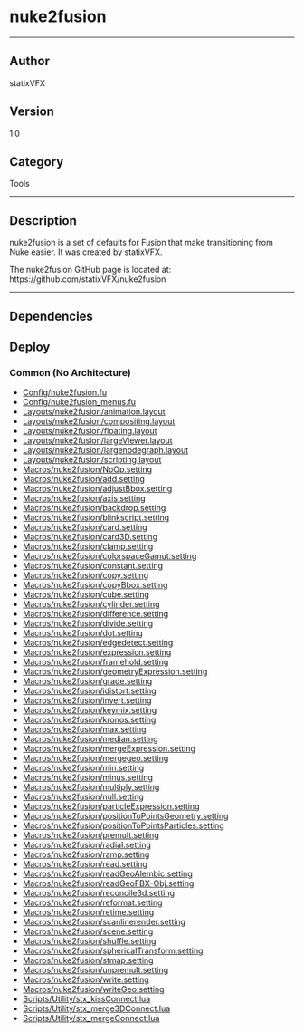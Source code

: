 # nuke2fusion
___

## Author
statixVFX

## Version
1.0

## Category
Tools

___

## Description
<p>nuke2fusion is a set of defaults for Fusion that make transitioning from Nuke easier. It was created by statixVFX.</p>

<p>The nuke2fusion GitHub page is located at:<br>
https://github.com/statixVFX/nuke2fusion</p>

___

## Dependencies

## Deploy

### Common (No Architecture)

<ul>
<li><a href="https://gitlab.com/WeSuckLess/Reactor/-/blob/master/Atoms/com.statixVFX.nuke2fusion/Config/nuke2fusion.fu?ref_type=heads">Config/nuke2fusion.fu</a></li>
<li><a href="https://gitlab.com/WeSuckLess/Reactor/-/blob/master/Atoms/com.statixVFX.nuke2fusion/Config/nuke2fusion_menus.fu?ref_type=heads">Config/nuke2fusion_menus.fu</a></li>
<li><a href="https://gitlab.com/WeSuckLess/Reactor/-/blob/master/Atoms/com.statixVFX.nuke2fusion/Layouts/nuke2fusion/animation.layout?ref_type=heads">Layouts/nuke2fusion/animation.layout</a></li>
<li><a href="https://gitlab.com/WeSuckLess/Reactor/-/blob/master/Atoms/com.statixVFX.nuke2fusion/Layouts/nuke2fusion/compositing.layout?ref_type=heads">Layouts/nuke2fusion/compositing.layout</a></li>
<li><a href="https://gitlab.com/WeSuckLess/Reactor/-/blob/master/Atoms/com.statixVFX.nuke2fusion/Layouts/nuke2fusion/floating.layout?ref_type=heads">Layouts/nuke2fusion/floating.layout</a></li>
<li><a href="https://gitlab.com/WeSuckLess/Reactor/-/blob/master/Atoms/com.statixVFX.nuke2fusion/Layouts/nuke2fusion/largeViewer.layout?ref_type=heads">Layouts/nuke2fusion/largeViewer.layout</a></li>
<li><a href="https://gitlab.com/WeSuckLess/Reactor/-/blob/master/Atoms/com.statixVFX.nuke2fusion/Layouts/nuke2fusion/largenodegraph.layout?ref_type=heads">Layouts/nuke2fusion/largenodegraph.layout</a></li>
<li><a href="https://gitlab.com/WeSuckLess/Reactor/-/blob/master/Atoms/com.statixVFX.nuke2fusion/Layouts/nuke2fusion/scripting.layout?ref_type=heads">Layouts/nuke2fusion/scripting.layout</a></li>
<li><a href="https://gitlab.com/WeSuckLess/Reactor/-/blob/master/Atoms/com.statixVFX.nuke2fusion/Macros/nuke2fusion/NoOp.setting?ref_type=heads">Macros/nuke2fusion/NoOp.setting</a></li>
<li><a href="https://gitlab.com/WeSuckLess/Reactor/-/blob/master/Atoms/com.statixVFX.nuke2fusion/Macros/nuke2fusion/add.setting?ref_type=heads">Macros/nuke2fusion/add.setting</a></li>
<li><a href="https://gitlab.com/WeSuckLess/Reactor/-/blob/master/Atoms/com.statixVFX.nuke2fusion/Macros/nuke2fusion/adjustBbox.setting?ref_type=heads">Macros/nuke2fusion/adjustBbox.setting</a></li>
<li><a href="https://gitlab.com/WeSuckLess/Reactor/-/blob/master/Atoms/com.statixVFX.nuke2fusion/Macros/nuke2fusion/axis.setting?ref_type=heads">Macros/nuke2fusion/axis.setting</a></li>
<li><a href="https://gitlab.com/WeSuckLess/Reactor/-/blob/master/Atoms/com.statixVFX.nuke2fusion/Macros/nuke2fusion/backdrop.setting?ref_type=heads">Macros/nuke2fusion/backdrop.setting</a></li>
<li><a href="https://gitlab.com/WeSuckLess/Reactor/-/blob/master/Atoms/com.statixVFX.nuke2fusion/Macros/nuke2fusion/blinkscript.setting?ref_type=heads">Macros/nuke2fusion/blinkscript.setting</a></li>
<li><a href="https://gitlab.com/WeSuckLess/Reactor/-/blob/master/Atoms/com.statixVFX.nuke2fusion/Macros/nuke2fusion/card.setting?ref_type=heads">Macros/nuke2fusion/card.setting</a></li>
<li><a href="https://gitlab.com/WeSuckLess/Reactor/-/blob/master/Atoms/com.statixVFX.nuke2fusion/Macros/nuke2fusion/card3D.setting?ref_type=heads">Macros/nuke2fusion/card3D.setting</a></li>
<li><a href="https://gitlab.com/WeSuckLess/Reactor/-/blob/master/Atoms/com.statixVFX.nuke2fusion/Macros/nuke2fusion/clamp.setting?ref_type=heads">Macros/nuke2fusion/clamp.setting</a></li>
<li><a href="https://gitlab.com/WeSuckLess/Reactor/-/blob/master/Atoms/com.statixVFX.nuke2fusion/Macros/nuke2fusion/colorspaceGamut.setting?ref_type=heads">Macros/nuke2fusion/colorspaceGamut.setting</a></li>
<li><a href="https://gitlab.com/WeSuckLess/Reactor/-/blob/master/Atoms/com.statixVFX.nuke2fusion/Macros/nuke2fusion/constant.setting?ref_type=heads">Macros/nuke2fusion/constant.setting</a></li>
<li><a href="https://gitlab.com/WeSuckLess/Reactor/-/blob/master/Atoms/com.statixVFX.nuke2fusion/Macros/nuke2fusion/copy.setting?ref_type=heads">Macros/nuke2fusion/copy.setting</a></li>
<li><a href="https://gitlab.com/WeSuckLess/Reactor/-/blob/master/Atoms/com.statixVFX.nuke2fusion/Macros/nuke2fusion/copyBbox.setting?ref_type=heads">Macros/nuke2fusion/copyBbox.setting</a></li>
<li><a href="https://gitlab.com/WeSuckLess/Reactor/-/blob/master/Atoms/com.statixVFX.nuke2fusion/Macros/nuke2fusion/cube.setting?ref_type=heads">Macros/nuke2fusion/cube.setting</a></li>
<li><a href="https://gitlab.com/WeSuckLess/Reactor/-/blob/master/Atoms/com.statixVFX.nuke2fusion/Macros/nuke2fusion/cylinder.setting?ref_type=heads">Macros/nuke2fusion/cylinder.setting</a></li>
<li><a href="https://gitlab.com/WeSuckLess/Reactor/-/blob/master/Atoms/com.statixVFX.nuke2fusion/Macros/nuke2fusion/difference.setting?ref_type=heads">Macros/nuke2fusion/difference.setting</a></li>
<li><a href="https://gitlab.com/WeSuckLess/Reactor/-/blob/master/Atoms/com.statixVFX.nuke2fusion/Macros/nuke2fusion/divide.setting?ref_type=heads">Macros/nuke2fusion/divide.setting</a></li>
<li><a href="https://gitlab.com/WeSuckLess/Reactor/-/blob/master/Atoms/com.statixVFX.nuke2fusion/Macros/nuke2fusion/dot.setting?ref_type=heads">Macros/nuke2fusion/dot.setting</a></li>
<li><a href="https://gitlab.com/WeSuckLess/Reactor/-/blob/master/Atoms/com.statixVFX.nuke2fusion/Macros/nuke2fusion/edgedetect.setting?ref_type=heads">Macros/nuke2fusion/edgedetect.setting</a></li>
<li><a href="https://gitlab.com/WeSuckLess/Reactor/-/blob/master/Atoms/com.statixVFX.nuke2fusion/Macros/nuke2fusion/expression.setting?ref_type=heads">Macros/nuke2fusion/expression.setting</a></li>
<li><a href="https://gitlab.com/WeSuckLess/Reactor/-/blob/master/Atoms/com.statixVFX.nuke2fusion/Macros/nuke2fusion/framehold.setting?ref_type=heads">Macros/nuke2fusion/framehold.setting</a></li>
<li><a href="https://gitlab.com/WeSuckLess/Reactor/-/blob/master/Atoms/com.statixVFX.nuke2fusion/Macros/nuke2fusion/geometryExpression.setting?ref_type=heads">Macros/nuke2fusion/geometryExpression.setting</a></li>
<li><a href="https://gitlab.com/WeSuckLess/Reactor/-/blob/master/Atoms/com.statixVFX.nuke2fusion/Macros/nuke2fusion/grade.setting?ref_type=heads">Macros/nuke2fusion/grade.setting</a></li>
<li><a href="https://gitlab.com/WeSuckLess/Reactor/-/blob/master/Atoms/com.statixVFX.nuke2fusion/Macros/nuke2fusion/idistort.setting?ref_type=heads">Macros/nuke2fusion/idistort.setting</a></li>
<li><a href="https://gitlab.com/WeSuckLess/Reactor/-/blob/master/Atoms/com.statixVFX.nuke2fusion/Macros/nuke2fusion/invert.setting?ref_type=heads">Macros/nuke2fusion/invert.setting</a></li>
<li><a href="https://gitlab.com/WeSuckLess/Reactor/-/blob/master/Atoms/com.statixVFX.nuke2fusion/Macros/nuke2fusion/keymix.setting?ref_type=heads">Macros/nuke2fusion/keymix.setting</a></li>
<li><a href="https://gitlab.com/WeSuckLess/Reactor/-/blob/master/Atoms/com.statixVFX.nuke2fusion/Macros/nuke2fusion/kronos.setting?ref_type=heads">Macros/nuke2fusion/kronos.setting</a></li>
<li><a href="https://gitlab.com/WeSuckLess/Reactor/-/blob/master/Atoms/com.statixVFX.nuke2fusion/Macros/nuke2fusion/max.setting?ref_type=heads">Macros/nuke2fusion/max.setting</a></li>
<li><a href="https://gitlab.com/WeSuckLess/Reactor/-/blob/master/Atoms/com.statixVFX.nuke2fusion/Macros/nuke2fusion/median.setting?ref_type=heads">Macros/nuke2fusion/median.setting</a></li>
<li><a href="https://gitlab.com/WeSuckLess/Reactor/-/blob/master/Atoms/com.statixVFX.nuke2fusion/Macros/nuke2fusion/mergeExpression.setting?ref_type=heads">Macros/nuke2fusion/mergeExpression.setting</a></li>
<li><a href="https://gitlab.com/WeSuckLess/Reactor/-/blob/master/Atoms/com.statixVFX.nuke2fusion/Macros/nuke2fusion/mergegeo.setting?ref_type=heads">Macros/nuke2fusion/mergegeo.setting</a></li>
<li><a href="https://gitlab.com/WeSuckLess/Reactor/-/blob/master/Atoms/com.statixVFX.nuke2fusion/Macros/nuke2fusion/min.setting?ref_type=heads">Macros/nuke2fusion/min.setting</a></li>
<li><a href="https://gitlab.com/WeSuckLess/Reactor/-/blob/master/Atoms/com.statixVFX.nuke2fusion/Macros/nuke2fusion/minus.setting?ref_type=heads">Macros/nuke2fusion/minus.setting</a></li>
<li><a href="https://gitlab.com/WeSuckLess/Reactor/-/blob/master/Atoms/com.statixVFX.nuke2fusion/Macros/nuke2fusion/multiply.setting?ref_type=heads">Macros/nuke2fusion/multiply.setting</a></li>
<li><a href="https://gitlab.com/WeSuckLess/Reactor/-/blob/master/Atoms/com.statixVFX.nuke2fusion/Macros/nuke2fusion/null.setting?ref_type=heads">Macros/nuke2fusion/null.setting</a></li>
<li><a href="https://gitlab.com/WeSuckLess/Reactor/-/blob/master/Atoms/com.statixVFX.nuke2fusion/Macros/nuke2fusion/particleExpression.setting?ref_type=heads">Macros/nuke2fusion/particleExpression.setting</a></li>
<li><a href="https://gitlab.com/WeSuckLess/Reactor/-/blob/master/Atoms/com.statixVFX.nuke2fusion/Macros/nuke2fusion/positionToPointsGeometry.setting?ref_type=heads">Macros/nuke2fusion/positionToPointsGeometry.setting</a></li>
<li><a href="https://gitlab.com/WeSuckLess/Reactor/-/blob/master/Atoms/com.statixVFX.nuke2fusion/Macros/nuke2fusion/positionToPointsParticles.setting?ref_type=heads">Macros/nuke2fusion/positionToPointsParticles.setting</a></li>
<li><a href="https://gitlab.com/WeSuckLess/Reactor/-/blob/master/Atoms/com.statixVFX.nuke2fusion/Macros/nuke2fusion/premult.setting?ref_type=heads">Macros/nuke2fusion/premult.setting</a></li>
<li><a href="https://gitlab.com/WeSuckLess/Reactor/-/blob/master/Atoms/com.statixVFX.nuke2fusion/Macros/nuke2fusion/radial.setting?ref_type=heads">Macros/nuke2fusion/radial.setting</a></li>
<li><a href="https://gitlab.com/WeSuckLess/Reactor/-/blob/master/Atoms/com.statixVFX.nuke2fusion/Macros/nuke2fusion/ramp.setting?ref_type=heads">Macros/nuke2fusion/ramp.setting</a></li>
<li><a href="https://gitlab.com/WeSuckLess/Reactor/-/blob/master/Atoms/com.statixVFX.nuke2fusion/Macros/nuke2fusion/read.setting?ref_type=heads">Macros/nuke2fusion/read.setting</a></li>
<li><a href="https://gitlab.com/WeSuckLess/Reactor/-/blob/master/Atoms/com.statixVFX.nuke2fusion/Macros/nuke2fusion/readGeoAlembic.setting?ref_type=heads">Macros/nuke2fusion/readGeoAlembic.setting</a></li>
<li><a href="https://gitlab.com/WeSuckLess/Reactor/-/blob/master/Atoms/com.statixVFX.nuke2fusion/Macros/nuke2fusion/readGeoFBX-Obj.setting?ref_type=heads">Macros/nuke2fusion/readGeoFBX-Obj.setting</a></li>
<li><a href="https://gitlab.com/WeSuckLess/Reactor/-/blob/master/Atoms/com.statixVFX.nuke2fusion/Macros/nuke2fusion/reconcile3d.setting?ref_type=heads">Macros/nuke2fusion/reconcile3d.setting</a></li>
<li><a href="https://gitlab.com/WeSuckLess/Reactor/-/blob/master/Atoms/com.statixVFX.nuke2fusion/Macros/nuke2fusion/reformat.setting?ref_type=heads">Macros/nuke2fusion/reformat.setting</a></li>
<li><a href="https://gitlab.com/WeSuckLess/Reactor/-/blob/master/Atoms/com.statixVFX.nuke2fusion/Macros/nuke2fusion/retime.setting?ref_type=heads">Macros/nuke2fusion/retime.setting</a></li>
<li><a href="https://gitlab.com/WeSuckLess/Reactor/-/blob/master/Atoms/com.statixVFX.nuke2fusion/Macros/nuke2fusion/scanlinerender.setting?ref_type=heads">Macros/nuke2fusion/scanlinerender.setting</a></li>
<li><a href="https://gitlab.com/WeSuckLess/Reactor/-/blob/master/Atoms/com.statixVFX.nuke2fusion/Macros/nuke2fusion/scene.setting?ref_type=heads">Macros/nuke2fusion/scene.setting</a></li>
<li><a href="https://gitlab.com/WeSuckLess/Reactor/-/blob/master/Atoms/com.statixVFX.nuke2fusion/Macros/nuke2fusion/shuffle.setting?ref_type=heads">Macros/nuke2fusion/shuffle.setting</a></li>
<li><a href="https://gitlab.com/WeSuckLess/Reactor/-/blob/master/Atoms/com.statixVFX.nuke2fusion/Macros/nuke2fusion/sphericalTransform.setting?ref_type=heads">Macros/nuke2fusion/sphericalTransform.setting</a></li>
<li><a href="https://gitlab.com/WeSuckLess/Reactor/-/blob/master/Atoms/com.statixVFX.nuke2fusion/Macros/nuke2fusion/stmap.setting?ref_type=heads">Macros/nuke2fusion/stmap.setting</a></li>
<li><a href="https://gitlab.com/WeSuckLess/Reactor/-/blob/master/Atoms/com.statixVFX.nuke2fusion/Macros/nuke2fusion/unpremult.setting?ref_type=heads">Macros/nuke2fusion/unpremult.setting</a></li>
<li><a href="https://gitlab.com/WeSuckLess/Reactor/-/blob/master/Atoms/com.statixVFX.nuke2fusion/Macros/nuke2fusion/write.setting?ref_type=heads">Macros/nuke2fusion/write.setting</a></li>
<li><a href="https://gitlab.com/WeSuckLess/Reactor/-/blob/master/Atoms/com.statixVFX.nuke2fusion/Macros/nuke2fusion/writeGeo.setting?ref_type=heads">Macros/nuke2fusion/writeGeo.setting</a></li>
<li><a href="https://gitlab.com/WeSuckLess/Reactor/-/blob/master/Atoms/com.statixVFX.nuke2fusion/Scripts/Utility/stx_kissConnect.lua?ref_type=heads">Scripts/Utility/stx_kissConnect.lua</a></li>
<li><a href="https://gitlab.com/WeSuckLess/Reactor/-/blob/master/Atoms/com.statixVFX.nuke2fusion/Scripts/Utility/stx_merge3DConnect.lua?ref_type=heads">Scripts/Utility/stx_merge3DConnect.lua</a></li>
<li><a href="https://gitlab.com/WeSuckLess/Reactor/-/blob/master/Atoms/com.statixVFX.nuke2fusion/Scripts/Utility/stx_mergeConnect.lua?ref_type=heads">Scripts/Utility/stx_mergeConnect.lua</a></li>
</ul>
